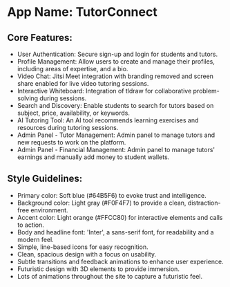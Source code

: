 # **App Name**: TutorConnect

## Core Features:

- User Authentication: Secure sign-up and login for students and tutors.
- Profile Management: Allow users to create and manage their profiles, including areas of expertise, and a bio.
- Video Chat: Jitsi Meet integration with branding removed and screen share enabled for live video tutoring sessions.
- Interactive Whiteboard: Integration of tldraw for collaborative problem-solving during sessions.
- Search and Discovery: Enable students to search for tutors based on subject, price, availability, or keywords.
- AI Tutoring Tool: An AI tool recommends learning exercises and resources during tutoring sessions.
- Admin Panel - Tutor Management: Admin panel to manage tutors and new requests to work on the platform.
- Admin Panel - Financial Management: Admin panel to manage tutors' earnings and manually add money to student wallets.

## Style Guidelines:

- Primary color: Soft blue (#64B5F6) to evoke trust and intelligence.
- Background color: Light gray (#F0F4F7) to provide a clean, distraction-free environment.
- Accent color: Light orange (#FFCC80) for interactive elements and calls to action.
- Body and headline font: 'Inter', a sans-serif font, for readability and a modern feel.
- Simple, line-based icons for easy recognition.
- Clean, spacious design with a focus on usability.
- Subtle transitions and feedback animations to enhance user experience.
- Futuristic design with 3D elements to provide immersion.
- Lots of animations throughout the site to capture a futuristic feel.
